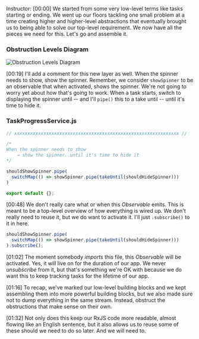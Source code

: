 Instructor: [00:00] We started from some very low-level terms like tasks starting or ending. We went up our floors tackling one small problem at a time creating higher and higher-level abstractions that eventually brought us to being able to solve our top-level requirement. We now have all the pieces we need for this. Let's go and assemble it.

### Obstruction Levels Diagram
![Obstruction Levels Diagram](https://res.cloudinary.com/dg3gyk0gu/image/upload/v1585168499/transcript-images/egghead-build-an-observable-from-a-simple-english-requirement-obstruction-levels-diagram.jpg)

[00:19] I'll add a comment for this new layer as well. When the spinner needs to show, show the spinner. Remember, we consider `showSpinner` to be an observable that when activated, shows the spinner. We're not going to worry yet about how that's going to work. When a task starts, switch to displaying the spinner until -- and I'll `pipe()` this to a take until -- until it's time to hide it.

### TaskProgressService.js
```js
// xxxxxxxxxxxxxxxxxxxxxxxxxxxxxxxxxxxxxxxxxxxxxxxxxxxxxxxxxxxxxx //

/*
When the spinner needs to show
    → show the spinner..until it's time to hide it
*/

shouldShowSpinner.pipe(
  switchMap(() => showSpinner.pipe(takeUntil(shouldHideSpinner)))
)

export default {};
```

[00:48] We don't really care what or when this *Observable* emits. This is meant to be a top-level overview of how everything is wired up. We don't really need to reuse it, but we do want to activate it. I'll just `.subscribe()` to it in here.

```js
shouldShowSpinner.pipe(
  switchMap(() => showSpinner.pipe(takeUntil(shouldHideSpinner)))
).subscribe();
```

[01:02] The moment somebody *imports* this file, this *Observable* will be activated. Yes, it will live on for the duration of our app. We never *unsubscribe* from it, but that's something we're OK with because we do want this to keep tracking tasks for the lifetime of our app.

[01:16] To recap, we've marked our low-level building blocks and we kept assembling them into more powerful building blocks, but we also made sure not to dump everything in the same stream. Instead, obstruct the obstructions that make sense on their own.

[01:32] Not only does this keep our RxJS code more readable, almost flowing like an English sentence, but it also allows us to reuse some of these should we need to do so later. And we will need to.